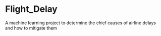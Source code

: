 # Flight_Delay
A machine learning project to determine the chief causes of airline delays and how to mitigate them
